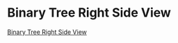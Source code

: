 # Binary Tree Right Side View

[Binary Tree Right Side View](https://leetcode.com/problems/binary-tree-right-side-view/)
